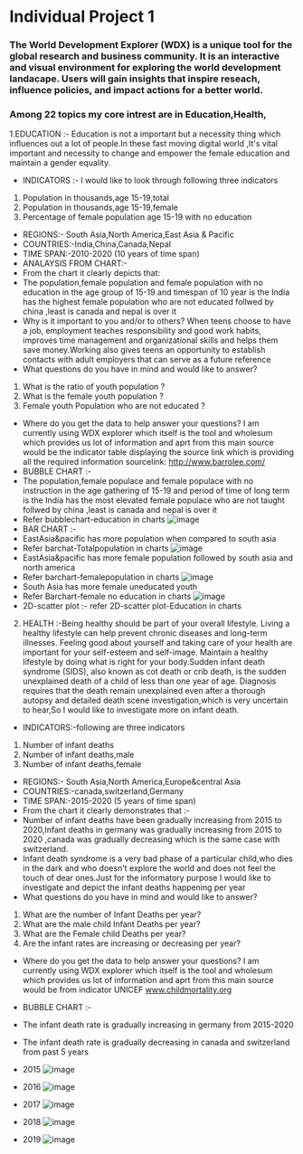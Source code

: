 # Individual Project 1
### The World Development Explorer (WDX) is a unique tool for the global research and business community. It is an interactive and visual environment for exploring the world development landacape. Users will gain insights that inspire reseach, influence policies, and impact actions for a better world.
### Among 22 topics my core intrest are in  Education,Health, 
1.EDUCATION  :- Education is not a important but a necessity thing which influences out a lot of people.In these fast moving digital world ,It's vital important and necessity to   change and empower the female education and maintain a gender equality.
- INDICATORS :- I would like to look through following three indicators
1. Population in thousands,age 15-19,total
2. Population in thousands,age 15-19,female
3. Percentage of female population age 15-19 with no education 
- REGIONS:- South Asia,North America,East Asia & Pacific
- COUNTRIES:-India,China,Canada,Nepal
- TIME SPAN:-2010-2020 (10 years of time span)
- ANALAYSIS FROM CHART:- 
- From the chart it clearly depicts that:
- The population,female population and female population with no education in the age group of 15-19 and timespan of 10 year is the India has the highest female population who are not educated follwed by china ,least is canada and nepal is over it 
- Why is it important to you and/or to others? When teens choose to have a job, employment teaches responsibility and good work habits, improves time management and organizational skills and helps them save money.Working also gives teens an opportunity to establish contacts with adult employers that can serve as a future reference
- What questions do you have in mind and would like to answer? 
1. What is the ratio of youth population ?
2. What is the female youth population ?
3. Female youth Population who are not educated ?
- Where do you get the data to help answer your questions? I am currently using WDX explorer which itself is the tool and wholesum which provides us lot of information and aprt from this main source would be the indicator table displaying the source link which is providing all the required information sourcelink: http://www.barrolee.com/
- BUBBLE CHART :-
- The population,female populace and female populace with no instruction in the age gathering of 15-19 and period of time of long term is the India has the most elevated female populace who are not taught follwed by china ,least is canada and nepal is over it
- Refer bubblechart-education in charts 
 ![image](https://user-images.githubusercontent.com/37033871/112763672-675dbd00-8fd3-11eb-987d-58395162a484.png)
- BAR CHART :- 
- EastAsia&pacific has more population when compared to south asia 
- Refer barchat-Totalpopulation in charts 
 ![image](https://user-images.githubusercontent.com/37033871/112763755-d1766200-8fd3-11eb-815d-445b4378ddeb.png)
- EastAsia&pacific has more female population followed by south asia and north america 
- Refer barchart-femalepopulation in charts
 ![image](https://user-images.githubusercontent.com/37033871/112763772-e652f580-8fd3-11eb-9b7f-9ba908a24859.png)
- South Asia has more female uneducated youth 
- Refer Barchart-female no education in charts 
 ![image](https://user-images.githubusercontent.com/37033871/112763786-f5d23e80-8fd3-11eb-8650-451ade2c3013.png)
- 2D-scatter plot :- refer 2D-scatter plot-Education in charts 
  
2. HEALTH :-Being healthy should be part of your overall lifestyle. Living a healthy lifestyle can help prevent chronic diseases and long-term illnesses. Feeling good about      yourself and taking care of your health are important for your self-esteem and self-image. Maintain a healthy lifestyle by doing what is right for your body.Sudden infant    death syndrome (SIDS), also known as cot death or crib death, is the sudden unexplained death of a child of less than one year of age. Diagnosis requires that the death      remain unexplained even after a thorough autopsy and detailed death scene investigation,which is very uncertain to hear,So I would like to investigate more on infant          death.
- INDICATORS:-following are three indicators 
1. Number of infant deaths
2. Number of infant deaths,male
3. Number of infant deaths,female
- REGIONS:- South Asia,North America,Europe&central Asia 
- COUNTRIES:-canada,switzerland,Germany
- TIME SPAN:-2015-2020 (5 years of time span)
- From the chart it clearly demonstrates that :-
- Number of infant deaths have been gradually increasing from 2015 to 2020,Infant deaths in germany was gradually increasing from 2015 to 2020 ,canada was gradually             decreasing which is the same case with switzerland.
- Infant death syndrome is a very bad phase of a particular child,who dies in the dark and who doesn't explore the world and does not feel the touch of dear ones.Just for the   informatory purpose I would like to investigate and depict the infant deaths happening per year 
- What questions do you have in mind and would like to answer? 
1. What are the number of Infant Deaths per year?
2. What are the male child Infant Deaths per year?
3. What are the Female child Deaths per year?
4. Are the infant rates are increasing or decreasing per year?
 - Where do you get the data to help answer your questions? I am currently using WDX explorer which itself is the tool and wholesum which provides us lot of information and aprt from this main source would be from indicator UNICEF www.childmortality.org
 - BUBBLE CHART :-
 - The infant death rate is gradually increasing in germany from 2015-2020 
 - The infant death rate is gradually decreasing in canada and switzerland from past 5 years 
- 2015 
   ![image](https://user-images.githubusercontent.com/37033871/112765980-b6a8eb00-8fdd-11eb-9854-27384cd3f7eb.png)
- 2016 
   ![image](https://user-images.githubusercontent.com/37033871/112766015-d7714080-8fdd-11eb-8f65-7615eaf9c13d.png)
- 2017
   ![image](https://user-images.githubusercontent.com/37033871/112767195-4ac98100-8fe3-11eb-9443-eaddb4599000.png)

- 2018 
   ![image](https://user-images.githubusercontent.com/37033871/112766065-1dc69f80-8fde-11eb-9151-18e46e820b2b.png)
- 2019
   ![image](https://user-images.githubusercontent.com/37033871/112766083-333bc980-8fde-11eb-84b5-c1cd784097d7.png)
   







  




